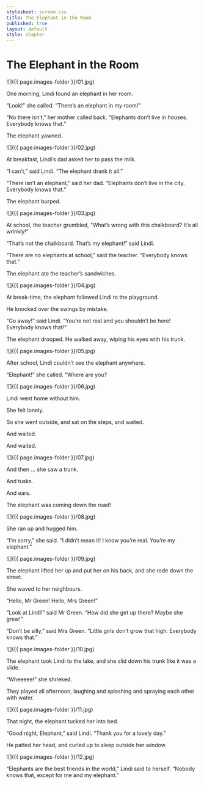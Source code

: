 ```yaml
---
stylesheet: screen.css
title: The Elephant in the Room
published: true
layout: default
style: chapter
---
```


# The Elephant in the Room

![]({{ page.images-folder }}/01.jpg)

One morning, Lindi found an elephant in her room.

“Look!” she called. “There’s an elephant in my room!”

“No there isn’t,” her mother called back. “Elephants don’t live in houses. Everybody knows that.”

The elephant yawned.

![]({{ page.images-folder }}/02.jpg)

At breakfast, Lindi’s dad asked her to pass the milk.

“I can’t,” said Lindi. “The elephant drank it all.”

“There isn’t an elephant,” said her dad. “Elephants don’t live in the city. Everybody knows that.” 

The elephant burped.

![]({{ page.images-folder }}/03.jpg)

At school, the teacher grumbled, “What’s wrong with this chalkboard? It’s all wrinkly!”

“That’s not the chalkboard. That’s my elephant!” said Lindi.

“There are no elephants at school,” said the teacher. “Everybody knows that.” 

The elephant ate the teacher’s sandwiches.

![]({{ page.images-folder }}/04.jpg)

At break-time, the elephant followed Lindi to the playground.

He knocked over the swings by mistake.

“Go away!” said Lindi. “You’re not real and you shouldn’t be here! Everybody knows that!”

The elephant drooped. He walked away, wiping his eyes with his trunk.

![]({{ page.images-folder }}/05.jpg)

After school, Lindi couldn’t see the elephant anywhere.

“Elephant!” she called. “Where are you?

![]({{ page.images-folder }}/06.jpg)

Lindi went home without him.

She felt lonely.

So she went outside, and sat on the steps, and waited. 

And waited. 

And waited.

![]({{ page.images-folder }}/07.jpg)

And then ... she saw a trunk. 

And tusks. 

And ears. 

The elephant was coming down the road!

![]({{ page.images-folder }}/08.jpg)

She ran up and hugged him.

“I’m sorry,” she said. “I didn’t mean it! I know you’re real. You’re my elephant.”

![]({{ page.images-folder }}/09.jpg)

The elephant lifted her up and put her on his back, and she rode down the street. 

She waved to her neighbours. 

“Hello, Mr Green! Hello, Mrs Green!” 

“Look at Lindi!” said Mr Green. “How did she get up there? Maybe she grew!” 

“Don’t be silly,” said Mrs Green. “Little girls don’t grow that high. Everybody knows that.”

![]({{ page.images-folder }}/10.jpg)

The elephant took Lindi to the lake, and she slid down his trunk like it was a slide.

“Wheeeee!” she shrieked.

They played all afternoon, laughing and splashing and spraying each other with water.

![]({{ page.images-folder }}/11.jpg)

That night, the elephant tucked her into bed.

“Good night, Elephant,” said Lindi. “Thank you for a lovely day.” 

He patted her head, and curled up to sleep outside her window.

![]({{ page.images-folder }}/12.jpg)

“Elephants are the best friends in the world,” Lindi said to herself. “Nobody knows that, except for me and my elephant.”